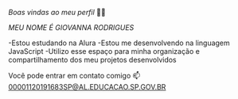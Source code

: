 *Boas vindas ao meu perfil* 💙💙

*MEU NOME É GIOVANNA RODRIGUES*

-Estou estudando na Alura
-Estou me desenvolvendo na linguagem JavaScript
-Utilizo esse espaço para minha organização e compartilhamento dos meu projetos desenvolvidos

Você pode entrar em contato comigo 📫
00001120191683SP@AL.EDUCACAO.SP.GOV.BR 
